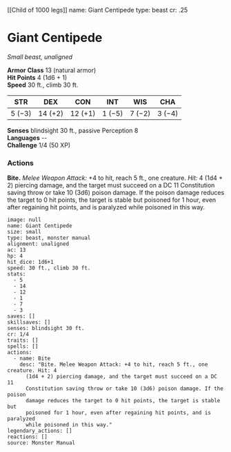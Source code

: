 [[Child of 1000 legs]]
name: Giant Centipede
type: beast
cr: .25

# Giant Centipede 
_Small beast, unaligned_

**Armor Class** 13 (natural armor)    
**Hit Points** 4 (1d6 + 1)    
**Speed** 30 ft., climb 30 ft. 

| STR     | DEX     | CON     | INT     | WIS     | CHA     |
|---------|---------|---------|---------|---------|---------|
| 5 (−3)  | 14 (+2) | 12 (+1) | 1 (−5)  | 7 (−2)  | 3 (−4)  |  

**Senses** blindsight 30 ft., passive Perception 8    
**Languages** --    
**Challenge** 1/4 (50 XP) 

### Actions    
**Bite.** _Melee Weapon Attack:_ +4 to hit, reach 5 ft., one creature. _Hit:_ 4 (1d4 + 2) piercing damage, and the target must succeed on a DC 11 Constitution saving throw or take 10 (3d6) poison damage. If the poison damage reduces the target to 0 hit points, the target is stable but poisoned for 1 hour, even after regaining hit points, and is paralyzed while poisoned in this way. 

```statblock
image: null
name: Giant Centipede
size: small
type: beast, monster manual
alignment: unaligned
ac: 13
hp: 4
hit_dice: 1d6+1
speed: 30 ft., climb 30 ft.
stats:
  - 5
  - 14
  - 12
  - 1
  - 7
  - 3
saves: []
skillsaves: []
senses: blindsight 30 ft.
cr: 1/4
traits: []
spells: []
actions:
  - name: Bite
    desc: "Bite. Melee Weapon Attack: +4 to hit, reach 5 ft., one creature. Hit: 4
      (1d4 + 2) piercing damage, and the target must succeed on a DC 11
      Constitution saving throw or take 10 (3d6) poison damage. If the poison
      damage reduces the target to 0 hit points, the target is stable but
      poisoned for 1 hour, even after regaining hit points, and is paralyzed
      while poisoned in this way."
legendary_actions: []
reactions: []
source: Monster Manual
```
